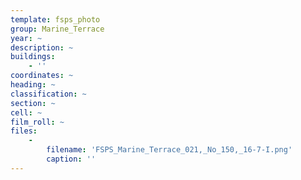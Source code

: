 ```yaml
---
template: fsps_photo
group: Marine_Terrace
year: ~
description: ~
buildings:
    - ''
coordinates: ~
heading: ~
classification: ~
section: ~
cell: ~
film_roll: ~
files:
    -
        filename: 'FSPS_Marine_Terrace_021,_No_150,_16-7-I.png'
        caption: ''
---
```

